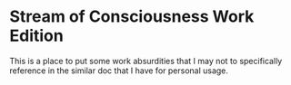 # Stream of Consciousness Work Edition

This is a place to put some work absurdities that I may not to specifically reference in the similar doc that I have for personal usage.
